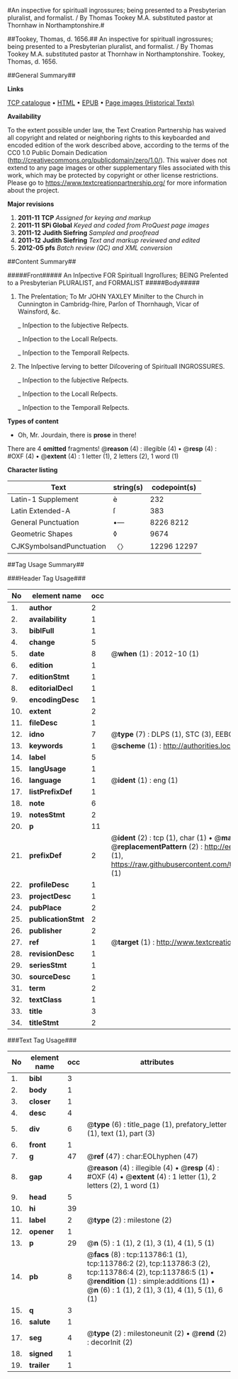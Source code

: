 #An inspective for spirituall ingrossures; being presented to a Presbyterian pluralist, and formalist. / By Thomas Tookey M.A. substituted pastor at Thornhaw in Northamptonshire.#

##Tookey, Thomas, d. 1656.##
An inspective for spirituall ingrossures; being presented to a Presbyterian pluralist, and formalist. / By Thomas Tookey M.A. substituted pastor at Thornhaw in Northamptonshire.
Tookey, Thomas, d. 1656.

##General Summary##

**Links**

[TCP catalogue](http://www.ota.ox.ac.uk/tcp/)  • 
[HTML](http://tei.it.ox.ac.uk/tcp/Texts-HTML/free/A94/A94752.html)  • 
[EPUB](http://tei.it.ox.ac.uk/tcp/Texts-EPUB/free/A94/A94752.epub) • 
[Page images (Historical Texts)](https://historicaltexts.jisc.ac.uk/eebo-99861646e)

**Availability**

To the extent possible under law, the Text Creation Partnership has waived all copyright and related or neighboring rights to this keyboarded and encoded edition of the work described above, according to the terms of the CC0 1.0 Public Domain Dedication (http://creativecommons.org/publicdomain/zero/1.0/). This waiver does not extend to any page images or other supplementary files associated with this work, which may be protected by copyright or other license restrictions. Please go to https://www.textcreationpartnership.org/ for more information about the project.

**Major revisions**

1. __2011-11__ __TCP__ *Assigned for keying and markup*
1. __2011-11__ __SPi Global__ *Keyed and coded from ProQuest page images*
1. __2011-12__ __Judith Siefring__ *Sampled and proofread*
1. __2011-12__ __Judith Siefring__ *Text and markup reviewed and edited*
1. __2012-05__ __pfs__ *Batch review (QC) and XML conversion*

##Content Summary##

#####Front#####
An Inſpective FOR Spirituall Ingroſſures; BEING Preſented to a Presbyterian PLURALIST, and FORMALIST
#####Body#####

1. The Preſentation; To Mr JOHN YAXLEY Miniſter to the Church in Cunnington in Cambridg-ſhire, Parſon of Thornhaugh, Vicar of Wainsford, &c.

    _ Inſpection to the ſubjective Reſpects.

    _ Inſpection to the Locall Reſpects.

    _ Inſpection to the Temporall Reſpects.

1. The Inſpective ſerving to better Diſcovering of Spirituall INGROSSURES.

    _ Inſpection to the ſubjective Reſpects.

    _ Inſpection to the Locall Reſpects.

    _ Inſpection to the Temporall Reſpects.

**Types of content**

  * Oh, Mr. Jourdain, there is **prose** in there!

There are 4 **omitted** fragments! 
 @__reason__ (4) : illegible (4)  •  @__resp__ (4) : #OXF (4)  •  @__extent__ (4) : 1 letter (1), 2 letters (2), 1 word (1)

**Character listing**


|Text|string(s)|codepoint(s)|
|---|---|---|
|Latin-1 Supplement|è|232|
|Latin Extended-A|ſ|383|
|General Punctuation|•—|8226 8212|
|Geometric Shapes|◊|9674|
|CJKSymbolsandPunctuation|〈〉|12296 12297|

##Tag Usage Summary##

###Header Tag Usage###

|No|element name|occ|attributes|
|---|---|---|---|
|1.|__author__|2||
|2.|__availability__|1||
|3.|__biblFull__|1||
|4.|__change__|5||
|5.|__date__|8| @__when__ (1) : 2012-10 (1)|
|6.|__edition__|1||
|7.|__editionStmt__|1||
|8.|__editorialDecl__|1||
|9.|__encodingDesc__|1||
|10.|__extent__|2||
|11.|__fileDesc__|1||
|12.|__idno__|7| @__type__ (7) : DLPS (1), STC (3), EEBO-CITATION (1), PROQUEST (1), VID (1)|
|13.|__keywords__|1| @__scheme__ (1) : http://authorities.loc.gov/ (1)|
|14.|__label__|5||
|15.|__langUsage__|1||
|16.|__language__|1| @__ident__ (1) : eng (1)|
|17.|__listPrefixDef__|1||
|18.|__note__|6||
|19.|__notesStmt__|2||
|20.|__p__|11||
|21.|__prefixDef__|2| @__ident__ (2) : tcp (1), char (1)  •  @__matchPattern__ (2) : ([0-9\-]+):([0-9IVX]+) (1), (.+) (1)  •  @__replacementPattern__ (2) : http://eebo.chadwyck.com/downloadtiff?vid=$1&page=$2 (1), https://raw.githubusercontent.com/textcreationpartnership/Texts/master/tcpchars.xml#$1 (1)|
|22.|__profileDesc__|1||
|23.|__projectDesc__|1||
|24.|__pubPlace__|2||
|25.|__publicationStmt__|2||
|26.|__publisher__|2||
|27.|__ref__|1| @__target__ (1) : http://www.textcreationpartnership.org/docs/. (1)|
|28.|__revisionDesc__|1||
|29.|__seriesStmt__|1||
|30.|__sourceDesc__|1||
|31.|__term__|2||
|32.|__textClass__|1||
|33.|__title__|3||
|34.|__titleStmt__|2||


###Text Tag Usage###

|No|element name|occ|attributes|
|---|---|---|---|
|1.|__bibl__|3||
|2.|__body__|1||
|3.|__closer__|1||
|4.|__desc__|4||
|5.|__div__|6| @__type__ (6) : title_page (1), prefatory_letter (1), text (1), part (3)|
|6.|__front__|1||
|7.|__g__|47| @__ref__ (47) : char:EOLhyphen (47)|
|8.|__gap__|4| @__reason__ (4) : illegible (4)  •  @__resp__ (4) : #OXF (4)  •  @__extent__ (4) : 1 letter (1), 2 letters (2), 1 word (1)|
|9.|__head__|5||
|10.|__hi__|39||
|11.|__label__|2| @__type__ (2) : milestone (2)|
|12.|__opener__|1||
|13.|__p__|29| @__n__ (5) : 1 (1), 2 (1), 3 (1), 4 (1), 5 (1)|
|14.|__pb__|8| @__facs__ (8) : tcp:113786:1 (1), tcp:113786:2 (2), tcp:113786:3 (2), tcp:113786:4 (2), tcp:113786:5 (1)  •  @__rendition__ (1) : simple:additions (1)  •  @__n__ (6) : 1 (1), 2 (1), 3 (1), 4 (1), 5 (1), 6 (1)|
|15.|__q__|3||
|16.|__salute__|1||
|17.|__seg__|4| @__type__ (2) : milestoneunit (2)  •  @__rend__ (2) : decorInit (2)|
|18.|__signed__|1||
|19.|__trailer__|1||
